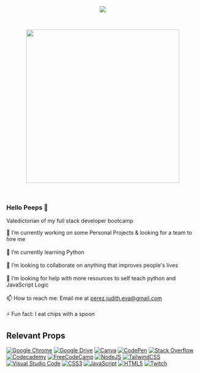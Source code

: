 <p align="center">
  <img src="https://user-images.githubusercontent.com/116981188/210647189-5084d101-c98f-438c-9279-4ac42c758f9a.gif" />
</p>
<br />

<p align="center">
<img src="https://github-readme-stats.vercel.app/api?username=Geckogiggles&show_icons=true&theme=highcontrast" width="400">
</p>
<br />


### Hello Peeps 👋

Valedictorian of my full stack developer bootcamp

🔭 I’m currently working on some Personal Projects & looking for a team to hire me
<br />
<br />
🌱 I’m currently learning Python
<br />
<br />
👯 I’m looking to collaborate on anything that improves people's lives
<br />
<br />
🤔 I’m looking for help with more resources to self teach python and JavaScript Logic
<br />
<br />
📫 How to reach me: Email me at perez.judith.eva@gmail.com
<br />
<br />
⚡ Fun fact: I eat chips with a spoon

## Relevant Props
[![Google Chrome](https://img.shields.io/badge/Google%20Chrome-4285F4?style=for-the-badge&logo=GoogleChrome&logoColor=white)](https://www.google.com/chrome/)
[![Google Drive](https://img.shields.io/badge/Google%20Drive-4285F4?style=for-the-badge&logo=googledrive&logoColor=white)](https://drive.google.com/)
[![Canva](https://img.shields.io/badge/Canva-%2300C4CC.svg?style=for-the-badge&logo=Canva&logoColor=white)](https://www.canva.com/)
[![CodePen](https://img.shields.io/badge/Codepen-000000?style=for-the-badge&logo=codepen&logoColor=white)](https://codepen.io/)
[![Stack Overflow](https://img.shields.io/badge/-Stackoverflow-FE7A16?style=for-the-badge&logo=stack-overflow&logoColor=white)](https://stackoverflow.com/)
[![Codecademy](https://img.shields.io/badge/Codecademy-FFF0E5?style=for-the-badge&logo=codecademy&logoColor=1F243A)](https://www.codecademy.com/?g_network=g&g_productchannel=&g_adid=624951457609&g_locinterest=&g_keyword=codecademy&g_acctid=243-039-7011&g_adtype=&g_keywordid=kwd-41065460761&g_ifcreative=&g_campaign=account&g_locphysical=1015160&g_adgroupid=70946090375&g_productid=&g_source={sourceid}&g_merchantid=&g_placement=&g_partition=&g_campaignid=1955172604&g_ifproduct=&utm_id=t_kwd-41065460761:ag_70946090375:cp_1955172604:n_g:d_c&utm_source=google&utm_medium=paid-search&utm_term=codecademy&utm_campaign=US_Brand_Exact&utm_content=624951457609&g_adtype=search&g_acctid=243-039-7011&gclid=Cj0KCQiA5NSdBhDfARIsALzs2EAXrJ_BW7kUkgnM_5YUdJjjsRgzRHk-cXpPp8G0oTMSbaSiUeqyiLYaApB6EALw_wcB)
[![FreeCodeCamp](https://img.shields.io/badge/Freecodecamp-%23123.svg?&style=for-the-badge&logo=freecodecamp&logoColor=green)](https://www.freecodecamp.org/)
[![NodeJS](https://img.shields.io/badge/node.js-6DA55F?style=for-the-badge&logo=node.js&logoColor=white)](https://nodejs.org/en/about/)
[![TailwindCSS](https://img.shields.io/badge/tailwindcss-%2338B2AC.svg?style=for-the-badge&logo=tailwind-css&logoColor=white)](https://tailwindcss.com/)
[![Visual Studio Code](https://img.shields.io/badge/Visual%20Studio%20Code-0078d7.svg?style=for-the-badge&logo=visual-studio-code&logoColor=white)](https://visualstudio.microsoft.com/)
[![CSS3](https://img.shields.io/badge/css3-%231572B6.svg?style=for-the-badge&logo=css3&logoColor=white)](https://www.w3schools.com/css/)
[![JavaScript](https://img.shields.io/badge/javascript-%23323330.svg?style=for-the-badge&logo=javascript&logoColor=%23F7DF1E)](https://www.w3schools.com/js/)
[![HTML5](https://img.shields.io/badge/html5-%23E34F26.svg?style=for-the-badge&logo=html5&logoColor=white)](https://www.w3schools.com/html/)
[![Twitch](https://img.shields.io/badge/Twitch-9347FF?style=for-the-badge&logo=twitch&logoColor=white)](https://www.twitch.tv/geckogiggles)


<!--
**Geckogiggles/Geckogiggles** is a ✨ _special_ ✨ repository because its `README.md` (this file) appears on your GitHub profile.
-->
